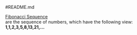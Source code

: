 #README.md

[Fibonacci Sequence](https://en.wikipedia.org/wiki/Fibonacci_number)<br> are the sequence of numbers, which have the following view:
**1,1,2,3,5,8,13,21,...**

